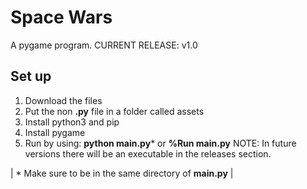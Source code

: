 # Space Wars

A pygame program.
CURRENT RELEASE: v1.0

## Set up

1. Download the files
2. Put the non **.py** file in a folder called assets
3. Install python3 and pip
4. Install pygame
5. Run by using: **python main.py*** or **%Run main.py**
NOTE: In future versions there will be an executable in the releases section.


| * Make sure to be in the same directory of **main.py** |
